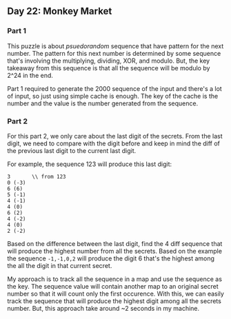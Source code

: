 ## Day 22: Monkey Market

### Part 1

This puzzle is about _psuedorandom_ sequence that have pattern for the next
number. The pattern for this next number is determined by some sequence that's
involving the multiplying, dividing, XOR, and modulo. But, the key takeaway
from this sequence is that all the sequence will be modulo by 2^24 in the end.

Part 1 required to generate the 2000 sequence of the input and there's a lot of
input, so just using simple cache is enough. The key of the cache is the number
and the value is the number generated from the sequence.

### Part 2

For this part 2, we only care about the last digit of the secrets. From the
last digit, we need to compare with the digit before and keep in mind the diff
of the previous last digit to the current last digit.

For example, the sequence 123 will produce this last digit:

```
3       \\ from 123
0 (-3)
6 (6)
5 (-1)
4 (-1)
4 (0)
6 (2)
4 (-2)
4 (0)
2 (-2)
```

Based on the difference between the last digit, find the 4 diff sequence that
will produce the highest number from all the secrets. Based on the example
the sequence `-1,-1,0,2` will produce the digit 6 that's the highest among the
all the digit in that current secret.

My approach is to track all the sequence in a map and use the sequence as the
key. The sequence value will contain another map to an original secret number
so that it will count only the first occurence. With this, we can easily track
the sequence that will produce the highest digit among all the secrets number.
But, this approach take around ~2 seconds in my machine.
